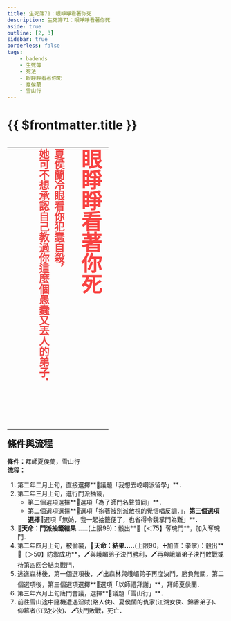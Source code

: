 ```yaml
---
title: 生死簿71：眼睜睜看著你死
description: 生死簿71：眼睜睜看著你死
aside: true
outline: [2, 3]
sidebar: true
borderless: false
tags:
    - badends
    - 生死簿
    - 死法
    - 眼睜睜看著你死
    - 夏侯蘭
    - 雪山行
---
```


# {{ $frontmatter.title }}

<table align=left vertical-align=top>
    <tr>
        <td style="height:650px; vertical-align: top;">
          <span style="writing-mode: tb-rl; webkit-writing-mode: vertical-rl; writing-mode: vertical-rl;">
            <font size="7" color="#f94241"><strong>眼睜睜看著你死</strong></font>
            <br>
            <br>
            <font size="5" color="#ef4747">
            <strong>
            夏侯蘭冷眼看你犯蠢自殺，<br>
            她可不想承認自己教過你這麼個愚蠢又丟人的弟子．<br>
            <br>
            <br>
            </strong>
            </font>
          </span>
        </td>
    </tr>
</table>

## 條件與流程

<b>條件：</b>拜師<Girl5Icon>夏侯蘭</Girl5Icon>，雪山行<br>
<b>流程：</b><br>
1. 第二年二月上旬，直接選擇**📜議題「我想去崆峒派留學」**．
2. 第二年三月上旬，進行門派抽籤，
   + 第二個選項選擇**📖選項「為了師門名聲贊同」**．
   + 第二個選項選擇**📖選項「抱著被別派敵視的覺悟唱反調．」**，第三個選項選擇**📖選項「無妨，我一起抽籤便了，也省得令魏掌門為難」**．
3. **🎲天命：門派抽籤結果......**(上限99)：骰出**🧾【＜75】奪魂門**，加入奪魂門．
4. 第二年四月上旬，被偷襲，**🎲天命：結果.....**(上限90，➕加值：拳掌)：骰出**🧾【＞50】防禦成功**，🗡️與峨嵋弟子決鬥勝利，🗡️再與峨嵋弟子決鬥敗戰或待第四回合結束戰鬥．
5. 逃進森林後，第一個選項後，🗡️出森林與峨嵋弟子再度決鬥，勝負無關，第二個選項後，第三個選項選擇**📖選項「以師禮拜謝」**，拜師<Girl5Icon>夏侯蘭</Girl5Icon>．
6. 第三年六月上旬唐門會議，選擇**📜議題「雪山行」**．
7. 前往雪山途中隨機遭遇淫賊(路人俠)、<Girl5Icon>夏侯蘭</Girl5Icon>的仇家(江湖女俠、錦香弟子)、仰慕者(江湖少俠)、🗡️決鬥敗戰，死亡．
